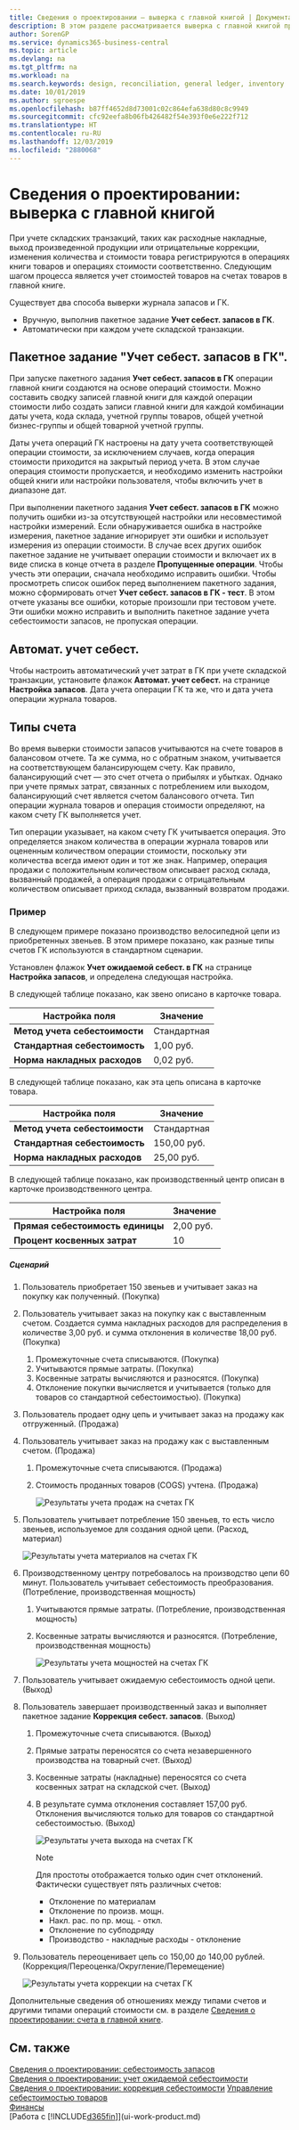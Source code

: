 ```yaml
---
title: Сведения о проектировании — выверка с главной книгой | Документация Майкрософт
description: В этом разделе рассматривается выверка с главной книгой при учете складских транзакций, таких как расходные накладные продажи, выпущенная продукция или отрицательные коррекции.
author: SorenGP
ms.service: dynamics365-business-central
ms.topic: article
ms.devlang: na
ms.tgt_pltfrm: na
ms.workload: na
ms.search.keywords: design, reconciliation, general ledger, inventory
ms.date: 10/01/2019
ms.author: sgroespe
ms.openlocfilehash: b87ff4652d8d73001c02c864efa638d80c8c9949
ms.sourcegitcommit: cfc92eefa8b06fb426482f54e393f0e6e222f712
ms.translationtype: HT
ms.contentlocale: ru-RU
ms.lasthandoff: 12/03/2019
ms.locfileid: "2880068"
---
```

# <a name="design-details-reconciliation-with-the-general-ledger"></a>Сведения о проектировании: выверка с главной книгой
При учете складских транзакций, таких как расходные накладные, выход произведенной продукции или отрицательные коррекции, изменения количества и стоимости товара регистрируются в операциях книги товаров и операциях стоимости соответственно. Следующим шагом процесса является учет стоимостей товаров на счетах товаров в главной книге.  

Существует два способа выверки журнала запасов и ГК.  

* Вручную, выполнив пакетное задание **Учет себест. запасов в ГК**.  
* Автоматически при каждом учете складской транзакции.  

## <a name="post-inventory-cost-to-gl-batch-job"></a>Пакетное задание "Учет себест. запасов в ГК".  
При запуске пакетного задания **Учет себест. запасов в ГК** операции главной книги создаются на основе операций стоимости. Можно составить сводку записей главной книги для каждой операции стоимости либо создать записи главной книги для каждой комбинации даты учета, кода склада, учетной группы товаров, общей учетной бизнес-группы и общей товарной учетной группы.  

Даты учета операций ГК настроены на дату учета соответствующей операции стоимости, за исключением случаев, когда операция стоимости приходится на закрытый период учета. В этом случае операция стоимости пропускается, и необходимо изменить настройки общей книги или настройки пользователя, чтобы включить учет в диапазоне дат.  

При выполнении пакетного задания **Учет себест. запасов в ГК** можно получить ошибки из-за отсутствующей настройки или несовместимой настройки измерений. Если обнаруживается ошибка в настройке измерения, пакетное задание игнорирует эти ошибки и использует измерения из операции стоимости. В случае всех других ошибок пакетное задание не учитывает операции стоимости и включает их в виде списка в конце отчета в разделе **Пропущенные операции**. Чтобы учесть эти операции, сначала необходимо исправить ошибки. Чтобы просмотреть список ошибок перед выполнением пакетного задания, можно сформировать отчет **Учет себест. запасов в ГК - тест**. В этом отчете указаны все ошибки, которые произошли при тестовом учете. Эти ошибки можно исправить и выполнить пакетное задание учета себестоимости запасов, не пропуская операции.  

## <a name="automatic-cost-posting"></a>Автомат. учет себест.  
Чтобы настроить автоматический учет затрат в ГК при учете складской транзакции, установите флажок **Автомат. учет себест.** на странице **Настройка запасов**. Дата учета операции ГК та же, что и дата учета операции журнала товаров.  

## <a name="account-types"></a>Типы счета  
Во время выверки стоимости запасов учитываются на счете товаров в балансовом отчете. Та же сумма, но с обратным знаком, учитывается на соответствующем балансирующем счету. Как правило, балансирующий счет — это счет отчета о прибылях и убытках. Однако при учете прямых затрат, связанных с потреблением или выходом, балансирующий счет является счетом балансового отчета. Тип операции журнала товаров и операция стоимости определяют, на каком счету ГК выполняется учет.  

Тип операции указывает, на каком счету ГК учитывается операция. Это определяется знаком количества в операции журнала товаров или оцененным количеством операции стоимости, поскольку эти количества всегда имеют один и тот же знак. Например, операция продажи с положительным количеством описывает расход склада, вызванный продажей, а операция продажи с отрицательным количеством описывает приход склада, вызванный возвратом продажи.  

### <a name="example"></a>Пример  
В следующем примере показано производство велосипедной цепи из приобретенных звеньев. В этом примере показано, как разные типы счетов ГК используются в стандартном сценарии.  

Установлен флажок **Учет ожидаемой себест. в ГК** на странице **Настройка запасов**, и определена следующая настройка.  

В следующей таблице показано, как звено описано в карточке товара.  

|Настройка поля|Значение|  
|-----------------|-----------|  
|**Метод учета себестоимости**|Стандартная|  
|**Стандартная себестоимость**|1,00 руб.|  
|**Норма накладных расходов**|0,02 руб.|  

В следующей таблице показано, как эта цепь описана в карточке товара.  

|Настройка поля|Значение|  
|-----------------|-----------|  
|**Метод учета себестоимости**|Стандартная|  
|**Стандартная себестоимость**|150,00 руб.|  
|**Норма накладных расходов**|25,00 руб.|  

В следующей таблице показано, как производственный центр описан в карточке производственного центра.  

|Настройка поля|Значение|  
|-----------------|-----------|  
|**Прямая себестоимость единицы**|2,00 руб.|  
|**Процент косвенных затрат**|10|  

##### <a name="scenario"></a>Сценарий  
1. Пользователь приобретает 150 звеньев и учитывает заказ на покупку как полученный. (Покупка)  
2. Пользователь учитывает заказ на покупку как с выставленным счетом. Создается сумма накладных расходов для распределения в количестве 3,00 руб. и сумма отклонения в количестве 18,00 руб. (Покупка)  

    1. Промежуточные счета списываются. (Покупка)  
    2. Учитываются прямые затраты. (Покупка)  
    3. Косвенные затраты вычисляются и разносятся. (Покупка)  
    4. Отклонение покупки вычисляется и учитывается (только для товаров со стандартной себестоимостью). (Покупка)  
3. Пользователь продает одну цепь и учитывает заказ на продажу как отгруженный. (Продажа)  
4. Пользователь учитывает заказ на продажу как с выставленным счетом. (Продажа)  

    1. Промежуточные счета списываются. (Продажа)  
    2. Стоимость проданных товаров (COGS) учтена. (Продажа)  

        ![Результаты учета продаж на счетах ГК](media/design_details_inventory_costing_3_gl_posting_sales.png "Результаты учета продаж на счетах ГК")  
5. Пользователь учитывает потребление 150 звеньев, то есть число звеньев, используемое для создания одной цепи. (Расход, материал)  

    ![Результаты учета материалов на счетах ГК](media/design_details_inventory_costing_3_gl_posting_material.png "Результаты учета материалов на счетах ГК")  
6. Производственному центру потребовалось на производство цепи 60 минут. Пользователь учитывает себестоимость преобразования. (Потребление, производственная мощность)  

    1. Учитываются прямые затраты. (Потребление, производственная мощность)  
    2. Косвенные затраты вычисляются и разносятся. (Потребление, производственная мощность)  

        ![Результаты учета мощностей на счетах ГК](media/design_details_inventory_costing_3_gl_posting_capacity.png "Результаты учета мощностей на счетах ГК")  
7. Пользователь учитывает ожидаемую себестоимость одной цепи. (Выход)  
8. Пользователь завершает производственный заказ и выполняет пакетное задание **Коррекция себест. запасов**. (Выход)  

    1. Промежуточные счета списываются. (Выход)  
    2. Прямые затраты переносятся со счета незавершенного производства на товарный счет. (Выход)  
    3. Косвенные затраты (накладные) переносятся со счета косвенных затрат на складской счет. (Выход)  
    4. В результате сумма отклонения составляет 157,00 руб. Отклонения вычисляются только для товаров со стандартной себестоимостью. (Выход)  

        ![Результаты учета выхода на счетах ГК](media/design_details_inventory_costing_3_gl_posting_output.png "Результаты учета выхода на счетах ГК")  

        > [!NOTE]  
        >  Для простоты отображается только один счет отклонений. Фактически существует пять различных счетов:  
        >   
        >  * Отклонение по материалам  
        >  * Отклонение по произв. мощн.  
        >  * Накл. рас. по пр. мощ. - откл.  
        >  * Отклонение по субподряду  
        >  * Производство - накладные расходы - отклонение  

9. Пользователь переоценивает цепь со 150,00 до 140,00 рублей. (Коррекция/Переоценка/Округление/Перемещение)  

    ![Результаты учета коррекции на счетах ГК](media/design_details_inventory_costing_3_gl_posting_adjustment.png "Результаты учета коррекции на счетах ГК")  

Дополнительные сведения об отношениях между типами счетов и другими типами операций стоимости см. в разделе [Сведения о проектировании: счета в главной книге](design-details-accounts-in-the-general-ledger.md).  

## <a name="see-also"></a>См. также  
[Сведения о проектировании: себестоимость запасов](design-details-inventory-costing.md)   
[Сведения о проектировании: учет ожидаемой себестоимости](design-details-expected-cost-posting.md)   
[Сведения о проектировании: коррекция себестоимости](design-details-cost-adjustment.md)
[Управление себестоимостью товаров](finance-manage-inventory-costs.md)  
[Финансы](finance.md)  
[Работа с [!INCLUDE[d365fin](includes/d365fin_md.md)]](ui-work-product.md)
